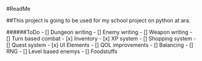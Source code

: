 #ReadMe

##This project is going to be used for my school project on python at ara.

######ToDo
	- [] Dungeon writing
	- [] Enemy writing
	- [] Weapon writing
	- [] Turn based combat
	- [x] Inventory 
	- [x] XP system
	- [] Shopping system
	- [] Quest system
	- [x] UI Elements
	- [] QOL improvements
	- [] Balancing
	- [] RNG
	- [] Level based enemys
	- [] Foodstuffs